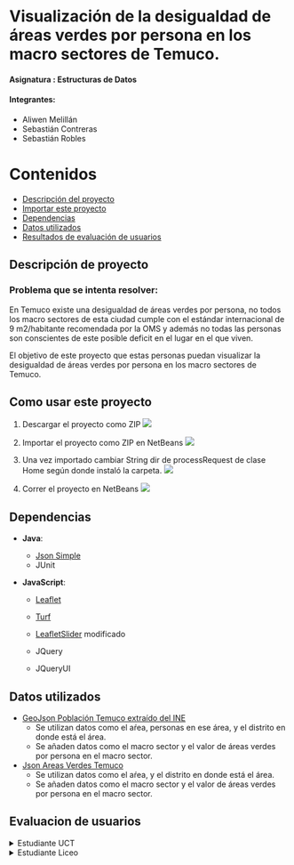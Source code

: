 # Visualización de la desigualdad de áreas verdes por persona en los macro sectores de Temuco.

#### Asignatura : Estructuras de Datos
#### Integrantes: 
+ Aliwen Melillán
+ Sebastián Contreras
+ Sebastián Robles

# Contenidos

   * [Descripción del proyecto](#descripción-de-proyecto)
   * [Importar este proyecto](#como-usar-este-proyecto)
   * [Dependencias](#dependencias)
   * [Datos utilizados](#datos-utilizados)
   * [Resultados de evaluación de usuarios](#evaluacion-de-usuarios)   
   
## Descripción de proyecto
### Problema que se intenta resolver:
En Temuco existe una desigualdad de áreas verdes por persona, no todos los macro sectores de esta ciudad cumple con el estándar internacional de 9 m2/habitante recomendada por la OMS y además no todas las personas son conscientes de este posible deficit en el lugar en el que viven.

El objetivo de este proyecto que estas personas puedan visualizar la desigualdad de áreas verdes por persona en los macro sectores de Temuco.


## Como usar este proyecto

1. Descargar el proyecto como ZIP 
![](https://i.imgur.com/7g0QZNs.png)

2. Importar el proyecto como ZIP en NetBeans
![](https://i.imgur.com/HfA1XpY.png)

3. Una vez importado cambiar String dir de processRequest de clase Home según donde instaló la carpeta.
![](https://i.imgur.com/0N2IAWa.png)

4. Correr el proyecto en NetBeans
![](https://i.imgur.com/CsiBokA.png)

## Dependencias

+ **Java**: 
  + [Json Simple](https://code.google.com/archive/p/json-simple/)
  + JUnit

+ **JavaScript**:

  + [Leaflet](https://leafletjs.com/)

  + [Turf](https://github.com/Turfjs/turf)

  + [LeafletSlider](https://github.com/dwilhelm89/LeafletSlider) modificado

  + JQuery

  + JQueryUI
  
## Datos utilizados

+ [GeoJson Población Temuco extraído del INE](http://ine-chile.maps.arcgis.com/apps/webappviewer/index.html?id=bc3cfbd4feec49699c11e813ae9a629f)
  + Se utilizan datos como el aŕea, personas en ese área, y el distrito en donde está el área.
  + Se añaden datos como el macro sector y el valor de áreas verdes por persona en el macro sector.
+ [Json Areas Verdes Temuco](http://datos.cedeus.cl/layers/geonode:areas_verdes_prc)
  + Se utilizan datos como el aŕea, y el distrito en donde está el área.
  + Se añaden datos como el macro sector y el valor de áreas verdes por persona en el macro sector.
  
  
  
## Evaluacion de usuarios

<details><summary>Estudiante UCT</summary>
<p>

<img src="https://i.imgur.com/gZYrgo3.jpg" alt="Estudiante UCTt" width="500" height="300">

#### Observaciones
* __¿Estima si en el lugar en el que vive existe escasez de áreas verdes?__
  - No.
* __¿Fue necesario explicarle lo que mostraba el mapa?__
  - No, con la leyenda mostrada en el mapa fue suficiente.
* __¿Le fue posible encontrar su sector y verificar si había escasez de áreas verdes?__
  - Sí, su sector era Pueblo Nuevo.



</p>
</details>

<details><summary>Estudiante Liceo</summary>
<p>
  
<img src="https://i.imgur.com/r8OTf9y.jpg" alt="Estudiante Liceo" width="500" height="300">

#### Observaciones
* __¿Estima si en el lugar en el que vive existe escasez de áreas verdes?__
  - No.
* __¿Fue necesario explicarle lo que mostraba el mapa?__
  - Sí, no fue suficiente con lo que se mostraba en la leyenda del mapa.
* __¿Le fue posible encontrar su sector y verificar si había escasez de áreas verdes?__
  - Sí, su sector era Pueblo Nuevo.


</p>
</details>





